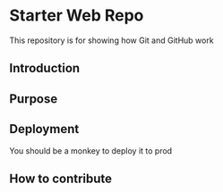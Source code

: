 # Starter Web Repo

This repository is for showing how Git and GitHub work
## Introduction

## Purpose

## Deployment
You should be a monkey to deploy it to prod

## How to contribute
